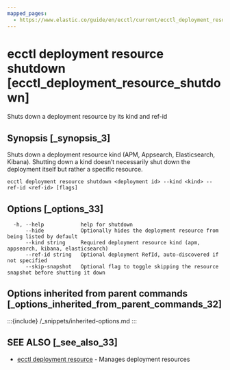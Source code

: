 ```yaml
---
mapped_pages:
  - https://www.elastic.co/guide/en/ecctl/current/ecctl_deployment_resource_shutdown.html
---
```


# ecctl deployment resource shutdown [ecctl_deployment_resource_shutdown]

Shuts down a deployment resource by its kind and ref-id


## Synopsis [_synopsis_3]

Shuts down a deployment resource kind (APM, Appsearch, Elasticsearch, Kibana). Shutting down a kind doesn’t necessarily shut down the deployment itself but rather a specific  resource.

```
ecctl deployment resource shutdown <deployment id> --kind <kind> --ref-id <ref-id> [flags]
```


## Options [_options_33]

```
  -h, --help            help for shutdown
      --hide            Optionally hides the deployment resource from being listed by default
      --kind string     Required deployment resource kind (apm, appsearch, kibana, elasticsearch)
      --ref-id string   Optional deployment RefId, auto-discovered if not specified
      --skip-snapshot   Optional flag to toggle skipping the resource snapshot before shutting it down
```


## Options inherited from parent commands [_options_inherited_from_parent_commands_32]

:::{include} /_snippets/inherited-options.md
:::


## SEE ALSO [_see_also_33]

* [ecctl deployment resource](/reference/ecctl_deployment_resource.md)	 - Manages deployment resources

